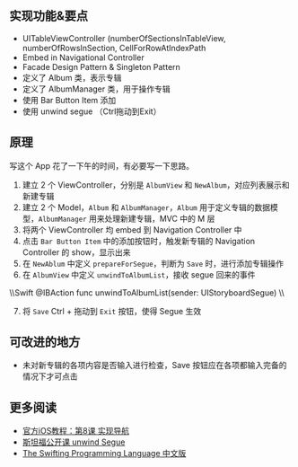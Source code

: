 
## 实现功能&要点
- UITableViewController (numberOfSectionsInTableView, numberOfRowsInSection, CellForRowAtIndexPath
- Embed in Navigational Controller
- Facade Design Pattern & Singleton Pattern
- 定义了 Album 类，表示专辑
- 定义了 AlbumManager 类，用于操作专辑
- 使用 Bar Button Item 添加
- 使用 unwind segue （Ctrl拖动到Exit）

## 原理
写这个 App 花了一下午的时间，有必要写一下思路。
1. 建立 2 个 ViewController，分别是 `AlbumView` 和 `NewAlbum`，对应列表展示和新建专辑
2. 建立 2 个 Model，`Album` 和 `AlbumManager`，`Album` 用于定义专辑的数据模型，`AlbumManager` 用来处理新建专辑，MVC 中的 M 层
3. 将两个 ViewController 均 embed 到 Navigation Controller 中
4. 点击 `Bar Button Item` 中的添加按钮时，触发新专辑的 Navigation Controller 的 show，显示出来
5. 在 `NewAblum` 中定义 `prepareForSegue`，判断为 `Save` 时，进行添加专辑操作
6. 在 `AlbumView` 中定义 `unwindToAlbumList`，接收 segue 回来的事件

\\\Swift
@IBAction func unwindToAlbumList(sender: UIStoryboardSegue)
\\\

7. 将 `Save` Ctrl + 拖动到 `Exit` 按钮，使得 Segue 生效

## 可改进的地方
- 未对新专辑的各项内容是否输入进行检查，Save 按钮应在各项都输入完备的情况下才可点击

## 更多阅读
- [官方iOS教程：第8课 实现导航](https://developer.apple.com/library/ios/referencelibrary/GettingStarted/DevelopiOSAppsSwift/Lesson8.html)
- [斯坦福公开课 unwind Segue](http://open.163.com/movie/2015/2/6/S/MAIKHN60A_MAIPMEM6S.html)
- [The Swifting Programming Language 中文版](https://numbbbbb.gitbooks.io/-the-swift-programming-language-/content/chapter2/04_Collection_Types.html)